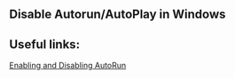 Disable Autorun/AutoPlay in Windows
--



Useful links:
--
[Enabling and Disabling AutoRun](https://learn.microsoft.com/en-us/windows/win32/shell/autoplay-reg)
